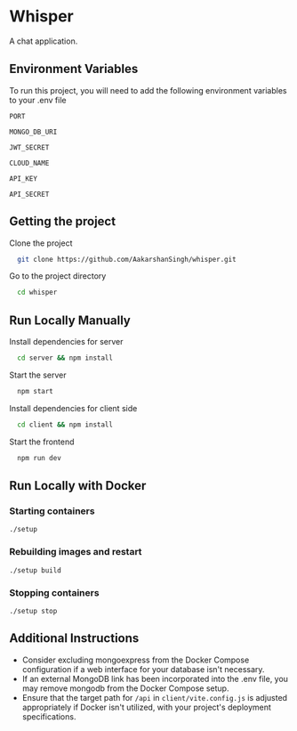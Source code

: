 
# Whisper

A chat application.


## Environment Variables

To run this project, you will need to add the following environment variables to your .env file

`PORT`

`MONGO_DB_URI`

`JWT_SECRET`

`CLOUD_NAME` 

`API_KEY`

`API_SECRET`

## Getting the project

Clone the project

```bash
  git clone https://github.com/AakarshanSingh/whisper.git
```

Go to the project directory

```bash
  cd whisper
```

## Run Locally Manually

Install dependencies for server

```bash
  cd server && npm install
```

Start the server

```bash
  npm start 
```

Install dependencies for client side

```bash
  cd client && npm install
```

Start the frontend

```bash
  npm run dev 
```
## Run Locally with Docker

### Starting containers
```
./setup
```

### Rebuilding images and restart
```
./setup build
```
### Stopping containers
```
./setup stop
```


## Additional Instructions
- Consider excluding mongoexpress from the Docker Compose configuration if a web interface for your database isn't necessary.
- If an external MongoDB link has been incorporated into the .env file, you may remove mongodb from the Docker Compose setup.
- Ensure that the target path for `/api` in `client/vite.config.js` is adjusted appropriately if Docker isn't utilized, with your project's deployment specifications.
